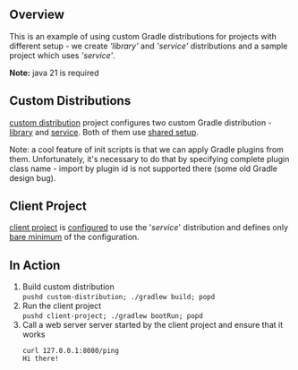 ## Overview

This is an example of using custom Gradle distributions for projects with different setup - we create *'library'* and *'service'* distributions and a sample project which uses *'service'*.

**Note:** java 21 is required

## Custom Distributions

[custom distribution](custom-distribution) project configures two custom Gradle distribution - [library](custom-distribution/src/main/resources/init.d/library/library.gradle) and [service](custom-distribution/src/main/resources/init.d/service/service.gradle). Both of them use [shared setup](custom-distribution/src/main/resources/include).  

Note: a cool feature of init scripts is that we can apply Gradle plugins from them. Unfortunately, it's necessary to do that by specifying complete plugin class name - import by plugin id is not supported there (some old Gradle design bug). 

## Client Project

[client project](client-project) is [configured](client-project/gradle/wrapper/gradle-wrapper.properties#L3) to use the '*service*' distribution and defines only [bare minimum](client-project/build.gradle) of the configuration.

## In Action

1. Build custom distribution  
    `pushd custom-distribution; ./gradlew build; popd`
2. Run the client project  
    `pushd client-project; ./gradlew bootRun; popd`  
3. Call a web server server started by the client project and ensure that it works  
    ```
    curl 127.0.0.1:8080/ping
    Hi there!
    ```
